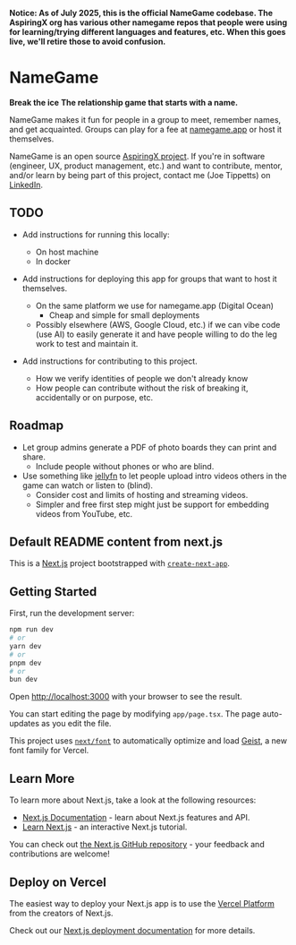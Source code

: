 **Notice: As of July 2025, this is the official NameGame codebase. The AspiringX
org has various other namegame repos that people were using for learning/trying
different languages and features, etc. When this goes live, we'll retire those
to avoid confusion.**

# NameGame

**Break the ice**
**The relationship game that starts with a name.**

NameGame makes it fun for people in a group to meet, remember names,
and get acquainted. Groups can play for a fee at
[namegame.app](https://namegame.app) or host it themselves.

NameGame is an open source [AspiringX project](https://github.com/aspiringx/.github).
If you're in software (engineer, UX, product management, etc.) and want to
contribute, mentor, and/or learn by being part of this project, contact me
(Joe Tippetts) on <a href="https://www.linkedin.com/in/jtippetts/" target="_blank">LinkedIn</a>.

## TODO

- Add instructions for running this locally:
  - On host machine
  - In docker
- Add instructions for deploying this app for groups that want to host it themselves.
  - On the same platform we use for namegame.app (Digital Ocean)
    - Cheap and simple for small deployments
  - Possibly elsewhere (AWS, Google Cloud, etc.) if we can vibe code (use AI) to easily generate it and have people willing to do the leg work to test and maintain it.

- Add instructions for contributing to this project.
  - How we verify identities of people we don't already know
  - How people can contribute without the risk of breaking it, accidentally or on purpose, etc.

## Roadmap

- Let group admins generate a PDF of photo boards they can print and share.
  - Include people without phones or who are blind.
- Use something like [jellyfn](https://jellyfin.org) to let people upload intro videos others in the game can
  watch or listen to (blind).
  - Consider cost and limits of hosting and streaming videos.
  - Simpler and free first step might just be support for embedding videos from YouTube, etc.

## Default README content from next.js

This is a [Next.js](https://nextjs.org) project bootstrapped with [`create-next-app`](https://nextjs.org/docs/app/api-reference/cli/create-next-app).

## Getting Started

First, run the development server:

```bash
npm run dev
# or
yarn dev
# or
pnpm dev
# or
bun dev
```

Open [http://localhost:3000](http://localhost:3000) with your browser to see the result.

You can start editing the page by modifying `app/page.tsx`. The page auto-updates as you edit the file.

This project uses [`next/font`](https://nextjs.org/docs/app/building-your-application/optimizing/fonts) to automatically optimize and load [Geist](https://vercel.com/font), a new font family for Vercel.

## Learn More

To learn more about Next.js, take a look at the following resources:

- [Next.js Documentation](https://nextjs.org/docs) - learn about Next.js features and API.
- [Learn Next.js](https://nextjs.org/learn) - an interactive Next.js tutorial.

You can check out [the Next.js GitHub repository](https://github.com/vercel/next.js) - your feedback and contributions are welcome!

## Deploy on Vercel

The easiest way to deploy your Next.js app is to use the [Vercel Platform](https://vercel.com/new?utm_medium=default-template&filter=next.js&utm_source=create-next-app&utm_campaign=create-next-app-readme) from the creators of Next.js.

Check out our [Next.js deployment documentation](https://nextjs.org/docs/app/building-your-application/deploying) for more details.
